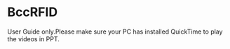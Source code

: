 # BccRFID
User Guide only.Please make sure your PC has installed QuickTime to play the videos in PPT.
